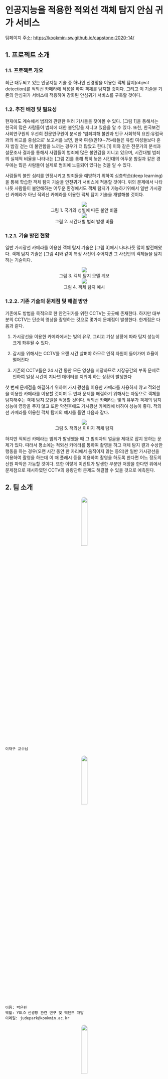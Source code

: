 # 인공지능을 적용한 적외선 객체 탐지 안심 귀가 서비스

팀페이지 주소: https://kookmin-sw.github.io/capstone-2020-14/

## 1. 프로젝트 소개

### 1.1. 프로젝트 개요

최근 대두되고 있는 인공지능 기술 중 하나인 신경망을 이용한 객체 탐지(object detection)를 적외선 카메라에 적용을 하여 객체를 탐지할 것이다. 그리고 이 기술을 기존의 안심귀가 서비스에 적용하여 강화된 안심귀가 서비스를 구축할 것이다.

### 1.2. 추진 배경 및 필요성

현재에도 계속해서 범죄와 관련한 여러 기사들을 찾아볼 수 있다. [그림 1]을 통해서는 한국의 많은 사람들이 범죄에 대한 불안감을 지니고 있음을 알 수 있다. 또한, 한국보건사회연구원의 우선희 전문연구원이 분석한 '범죄피해 불안과 인구 사회학적 요인:유럽국과의 비교를 중심으로' 보고서를 보면, 한국 여성(만19∼75세)들은 유럽 여성들보다 혼자 밤길 걷는 데 불안함을 느끼는 경우가 더 많았고 한다.[1] 이와 같은 전문가의 분석과 설문조사 결과를 통해서 사람들이 범죄에 많은 불안감을 지니고 있으며, 시간대별 범죄의 실제적 비율을 나타내는 [그림 2]를 통해 특히 늦은 시간대의 어두운 밤길과 같은 경우에는 많은 사람들이 실제로 범죄에 노출되어 있다는 것을 알 수 있다.

사람들의 불안 심리를 안정시키고 범죄들을 예방하기 위하여 심층학습(deep learning)을 통해 학습한 객체 탐지 기술을 안전귀가 서비스에 적용할 것이다. 위의 문제에서 나타나듯 사람들이 불안해하는 어두운 환경에서도 객체 탐지가 가능하기위해서 일반 가시광선 카메라가 아닌 적외선 카메라를 이용한 객체 탐지 기술을 개발해볼 것이다.

<center><img src="https://lh5.googleusercontent.com/PxgxZAw_es4N_qYYl33ikDGhqoM4JpVp94-CEH5guhY12zJTKgr_by0oOom5j5gzcdIlHh5ed6RU4tY50iiwNfs61b3EDkaAWuEiyjUAhZEf8ajGLirQi2uRPp5rBIsQ_398pI4"/></center>

<center>그림 1. 국가와 성별에 따른 불안 비율</center>

<center><img src="https://lh4.googleusercontent.com/Zg_KM3Esspx03f3391ul2ihiYki1z6tiVufBbUoFji7zTzHVeW4ybkOnLtWtU_xJh75XQOEnHOSSaAkDx32eQqU26JOKUwOEdbVtVI_YaqmXFBJ14LUtjvmXGJdlWOnV5jcpKMA"/></center>

<center>그림 2. 시간대별 범죄 발생 비율</center>

### 1.2.1. 기술 발전 현황

일반 가시광선 카메라를 이용한 객체 탐지 기술은 [그림 3]에서 나타나듯 많이 발전해왔다. 객체 탐지 기술은 [그림 4]와 같이 특정 사진이 주어지면 그 사진안의 객체들을 탐지하는 기술이다.

<center><img src="https://lh5.googleusercontent.com/MHJNN20hmhxOJtUJBGEKioBI5K_IM1V1glFrs62T836EMbk4OjnfCSu2YT3nD61M3MkXGa-hP8TqmhIT_nmffBJAVUD4yEYh4Q_4QatMNeD3c_dyR_Cpy_wMa4QNFSL5HiFWX4w"/></center>

<center>그림 3. 객체 탐지 모델 계보</center>

<center><img src="./assets/object-detection-example.png"/></center>

<center>그림 4. 객체 탐지 예시</center>

### 1.2.2. 기존 기술의 문제점 및 해결 방안

기존에도 방범을 목적으로 한 안전귀가를 위한 CCTV는 곳곳에 존재한다. 하지만 대부분의 CCTV는 단순히 영상을 촬영하는 것으로 몇가지 문제점이 발생한다. 한계점은 다음과 같다.

1. 가시광선을 이용한 카메라에서는 빛의 유무, 그리고 기상 상황에 따라 탐지 성능이 크게 좌우될 수 있다.

2. 감시를 위해서는 CCTV를 오랜 시간 살펴야 하므로 인적 자원이 들어가며 효율이 떨어진다

3. 기존의 CCTV들은 24 시간 동안 모든 영상을 저장하므로 저장공간의 부족 문제로 인하여 일정 시간이 지나면 데이터를 지워야 하는 상황이 발생한다

첫 번째 문제점을 해결하기 위하여 가시 광선을 이용한 카메라를 사용하지 않고 적외선을 이용한 카메라를 이용할 것이며 두 번째 문제를 해결하기 위해서는 자동으로 객체를 탐지해주는 객체 탐지 모델을 적용할 것이다. 적외선 카메라는 빛의 유무가 객체의 탐지 성능에 영향을 주지 않고 또한 악천후에도 가시광선 카메라에 비하여 성능이 좋다. 적외선 카메라를 이용한 객체 탐지의 예시를 들면 다음과 같다.

<center><img src="./assets/thermal-object-detection.png"/></center>

<center>그림 5. 적외선 이미지 객체 탐지</center>

하지만 적외선 카메라는 범죄가 발생했을 때 그 범죄자의 얼굴을 제대로 잡지 못하는 문제가 있다. 따라서 평소에는 적외선 카메라를 통하여 촬영을 하고 객체 탐지 결과 수상한 행동을 하는 경우(오랜 시간 동안 한 자리에서 움직이지 않는 등의)만 일반 가시광선을 이용하여 촬영을 하는데 이 때 플래시 등을 이용하여 촬영을 하도록 한다면 어느 정도의 신원 파악은 가능할 것이다. 또한 이렇게 이벤트가 발생한 부분만 저장을 한다면 위에서 문제점으로 제시하였던 CCTV의 용량관련 문제도 해결할 수 있을 것으로 예측된다.

## 2. 팀 소개

<center><img src="https://wfile.kookmin.ac.kr/data/www/profile/2018/08/5b7f92532bf52.gif" width="20%" height="20%" style="border-radius:50%"/></center>

```
이재구 교수님
```





<center><img src="https://avatars.githubusercontent.com/JudePark96" width="20%" height="20%" style="border-radius:50%"/></center>

```
이름: 박은환
역할: YOLO 신경망 관련 연구 및 백엔드 개발
이메일: judepark@kookmin.ac.kr
```



<center><img src="./assets/rojelee.jpg" width="20%" height="20%" style="border-radius:50%"/></center>

```
이름: 이로제
역할: 적외선 카메라와 tx 2 보드 연결 및 입력 데이터 관리
이메일: bluevin@kookmin.ac.kr
```

<center><img src="./assets/jaebinlee.jpg" width="20%" height="20%" style="border-radius:50%"/></center>

```
이름: 이재빈
역할: 웹 서버와 tx board 연결하는 네트워크 구축
이메일: jaebinlee96@kookmin.ac.kr
```

<center><img src="./assets/myunghaklee.jpeg" width="20%" height="20%" style="border-radius:50%"/></center>

```
이름: 이명학
역할: YOLO 신경망 및 관련 연구
이메일: mh9716@kookmin.ac.kr
```

<center><img src="./assets/jinwoojung.jpg" width="20%" height="20%" style="border-radius:50%"/></center>

```
이름: 정진우
역할: 웹 서버와 tx board 연결하는 네트워크 구축
이메일: jtc5311@kookmin.ac.kr
```

<center><img src="./assets/juga_v2.png" width="20%" height="20%" style="border-radius:50%;"/></center>

```
이름: 주가
역할: 웹 서버와 tx board 연결하는 네트워크 구축
이메일: jtc5311@kookmin.ac.kr
```



## 3. Abstract

Even nowadays, you can still find many articles about crime from various web portal services. According to article, [Figure 1] shows many people in South Korea have anxienty about crime. In addition, according to the report by the Korea Institute for Health and Social Affairs, Woo Sun-hee, a researcher at the Korea Institute for Health and Social Affairs, **"focusing on the comparison of crime anxiety and demographic sociological factors: comparison with European countries"**, Korean women (ages 19-75) feels anxiety more than European women when they were walking alone at night.

Following up the analysis of experts and survey results, people still have a lot of anxiety about crime and [Figure 2] shows the actual proportion of cirmes over time which means it is exposed to.

For the purpose of decreasing people's anxiety and preventing from crimes, object detection technology learned through deep learning will be applied to the service for safety return. As shown in the above problems, for the purpose of being able to detect objects in a late dark night where people feels anxious, we will deveop an object detection technology using an infrared camera rather than normal visible camera.

The key contributions of this project follows as:

- Object detection technology using an infrared camera.
- Building the real product for actual positive effect.
- All the code of this project will be released when due date.

## 4. 소개 영상

[![Video Label](https://i9.ytimg.com/vi/P-1cZE5r2TI/mq2.jpg?sqp=CNng8fMF&rs=AOn4CLA0HjWvs60KtMpUKLzSzGJTDcRqKg)](https://youtu.be/P-1cZE5r2TI)

위의 동영상을 클릭해주세요! :)

## 5. 결과 영상

## 6. 참고 문헌

[1]. [[디지털스토리] 어둑한 밤길…누군가 나를 따라온다](https://www.yna.co.kr/view/AKR20180830133300797)

